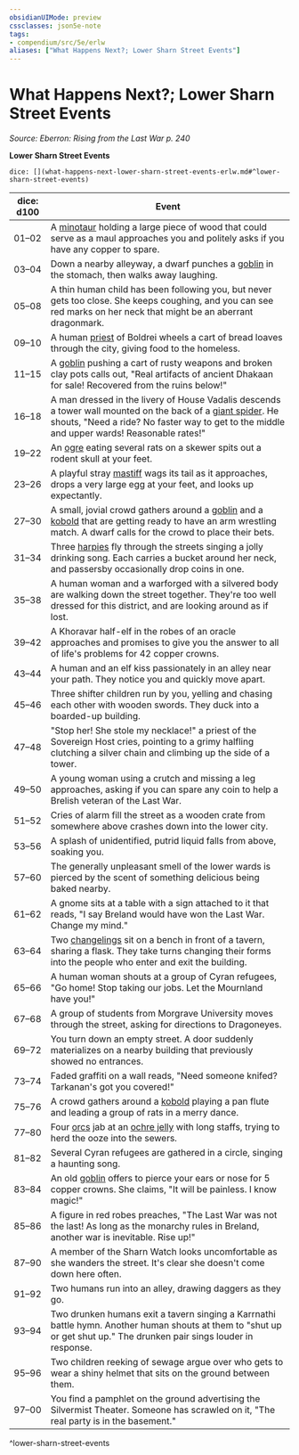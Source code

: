 ```yaml
---
obsidianUIMode: preview
cssclasses: json5e-note
tags:
- compendium/src/5e/erlw
aliases: ["What Happens Next?; Lower Sharn Street Events"]
---
```

# What Happens Next?; Lower Sharn Street Events
*Source: Eberron: Rising from the Last War p. 240* 

**Lower Sharn Street Events**

`dice: [](what-happens-next-lower-sharn-street-events-erlw.md#^lower-sharn-street-events)`

| dice: d100 | Event |
|------------|-------|
| 01–02 | A [minotaur](/Systems/5e/bestiary/monstrosity/minotaur.md) holding a large piece of wood that could serve as a maul approaches you and politely asks if you have any copper to spare. |
| 03–04 | Down a nearby alleyway, a dwarf punches a [goblin](/Systems/5e/bestiary/humanoid/goblin.md) in the stomach, then walks away laughing. |
| 05–08 | A thin human child has been following you, but never gets too close. She keeps coughing, and you can see red marks on her neck that might be an aberrant dragonmark. |
| 09–10 | A human [priest](/Systems/5e/bestiary/humanoid/priest.md) of Boldrei wheels a cart of bread loaves through the city, giving food to the homeless. |
| 11–15 | A [goblin](/Systems/5e/bestiary/humanoid/goblin.md) pushing a cart of rusty weapons and broken clay pots calls out, "Real artifacts of ancient Dhakaan for sale! Recovered from the ruins below!" |
| 16–18 | A man dressed in the livery of House Vadalis descends a tower wall mounted on the back of a [giant spider](/Systems/5e/bestiary/beast/giant-spider.md). He shouts, "Need a ride? No faster way to get to the middle and upper wards! Reasonable rates!" |
| 19–22 | An [ogre](/Systems/5e/bestiary/giant/ogre.md) eating several rats on a skewer spits out a rodent skull at your feet. |
| 23–26 | A playful stray [mastiff](/Systems/5e/bestiary/beast/mastiff.md) wags its tail as it approaches, drops a very large egg at your feet, and looks up expectantly. |
| 27–30 | A small, jovial crowd gathers around a [goblin](/Systems/5e/bestiary/humanoid/goblin.md) and a [kobold](/Systems/5e/bestiary/humanoid/kobold.md) that are getting ready to have an arm wrestling match. A dwarf calls for the crowd to place their bets. |
| 31–34 | Three [harpies](/Systems/5e/bestiary/monstrosity/harpy.md) fly through the streets singing a jolly drinking song. Each carries a bucket around her neck, and passersby occasionally drop coins in one. |
| 35–38 | A human woman and a warforged with a silvered body are walking down the street together. They're too well dressed for this district, and are looking around as if lost. |
| 39–42 | A Khoravar half-elf in the robes of an oracle approaches and promises to give you the answer to all of life's problems for 42 copper crowns. |
| 43–44 | A human and an elf kiss passionately in an alley near your path. They notice you and quickly move apart. |
| 45–46 | Three shifter children run by you, yelling and chasing each other with wooden swords. They duck into a boarded-up building. |
| 47–48 | "Stop her! She stole my necklace!" a priest of the Sovereign Host cries, pointing to a grimy halfling clutching a silver chain and climbing up the side of a tower. |
| 49–50 | A young woman using a crutch and missing a leg approaches, asking if you can spare any coin to help a Brelish veteran of the Last War. |
| 51–52 | Cries of alarm fill the street as a wooden crate from somewhere above crashes down into the lower city. |
| 53–56 | A splash of unidentified, putrid liquid falls from above, soaking you. |
| 57–60 | The generally unpleasant smell of the lower wards is pierced by the scent of something delicious being baked nearby. |
| 61–62 | A gnome sits at a table with a sign attached to it that reads, "I say Breland would have won the Last War. Change my mind." |
| 63–64 | Two [changelings](/Systems/5e/bestiary/humanoid/changeling-erlw.md) sit on a bench in front of a tavern, sharing a flask. They take turns changing their forms into the people who enter and exit the building. |
| 65–66 | A human woman shouts at a group of Cyran refugees, "Go home! Stop taking our jobs. Let the Mournland have you!" |
| 67–68 | A group of students from Morgrave University moves through the street, asking for directions to Dragoneyes. |
| 69–72 | You turn down an empty street. A door suddenly materializes on a nearby building that previously showed no entrances. |
| 73–74 | Faded graffiti on a wall reads, "Need someone knifed? Tarkanan's got you covered!" |
| 75–76 | A crowd gathers around a [kobold](/Systems/5e/bestiary/humanoid/kobold.md) playing a pan flute and leading a group of rats in a merry dance. |
| 77–80 | Four [orcs](/Systems/5e/bestiary/humanoid/orc.md) jab at an [ochre jelly](/Systems/5e/bestiary/ooze/ochre-jelly.md) with long staffs, trying to herd the ooze into the sewers. |
| 81–82 | Several Cyran refugees are gathered in a circle, singing a haunting song. |
| 83–84 | An old [goblin](/Systems/5e/bestiary/humanoid/goblin.md) offers to pierce your ears or nose for 5 copper crowns. She claims, "It will be painless. I know magic!" |
| 85–86 | A figure in red robes preaches, "The Last War was not the last! As long as the monarchy rules in Breland, another war is inevitable. Rise up!" |
| 87–90 | A member of the Sharn Watch looks uncomfortable as she wanders the street. It's clear she doesn't come down here often. |
| 91–92 | Two humans run into an alley, drawing daggers as they go. |
| 93–94 | Two drunken humans exit a tavern singing a Karrnathi battle hymn. Another human shouts at them to "shut up or get shut up." The drunken pair sings louder in response. |
| 95–96 | Two children reeking of sewage argue over who gets to wear a shiny helmet that sits on the ground between them. |
| 97–00 | You find a pamphlet on the ground advertising the Silvermist Theater. Someone has scrawled on it, "The real party is in the basement." |
^lower-sharn-street-events